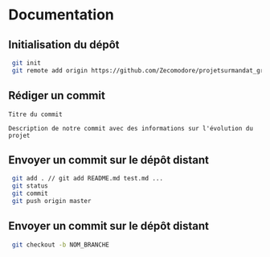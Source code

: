 # Documentation

## Initialisation du dépôt

```bash
 git init
 git remote add origin https://github.com/Zecomodore/projetsurmandat_groupe07.git
```

## Rédiger un commit

```
Titre du commit

Description de notre commit avec des informations sur l'évolution du projet
```

## Envoyer un commit sur le dépôt distant
```bash
 git add . // git add README.md test.md ...
 git status
 git commit
 git push origin master
```

## Envoyer un commit sur le dépôt distant
```bash
 git checkout -b NOM_BRANCHE
```
